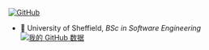 

[![GitHub](https://img.shields.io/badge/dynamic/json?logo=github&label=GitHub&labelColor=495867&color=495867&query=%24.data.totalSubs&url=https%3A%2F%2Fapi.spencerwoo.com%2Fsubstats%2F%3Fsource%3Dgithub%26queryKey%3Dhayschan&style=flat-square)](https://github.com/terenzzzz)

- 🍻 University of Sheffield, _BSc in Software Engineering_
[![我的 GitHub 数据](https://github-readme-stats.vercel.app/api?username=terenzzzz)]()

